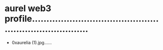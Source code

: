 # aurel web3 profile.........................................................................
- 0xaurelia (1).jpg......
